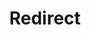 ﻿---
layout: src/layouts/Redirect.astro
title: Redirect
redirect: https://octopus.com/docs/projects/steps/configuration-features/xml-configuration-variables-feature
pubDate:  2023-01-01
navSearch: false
navSitemap: false
navMenu: false
---
